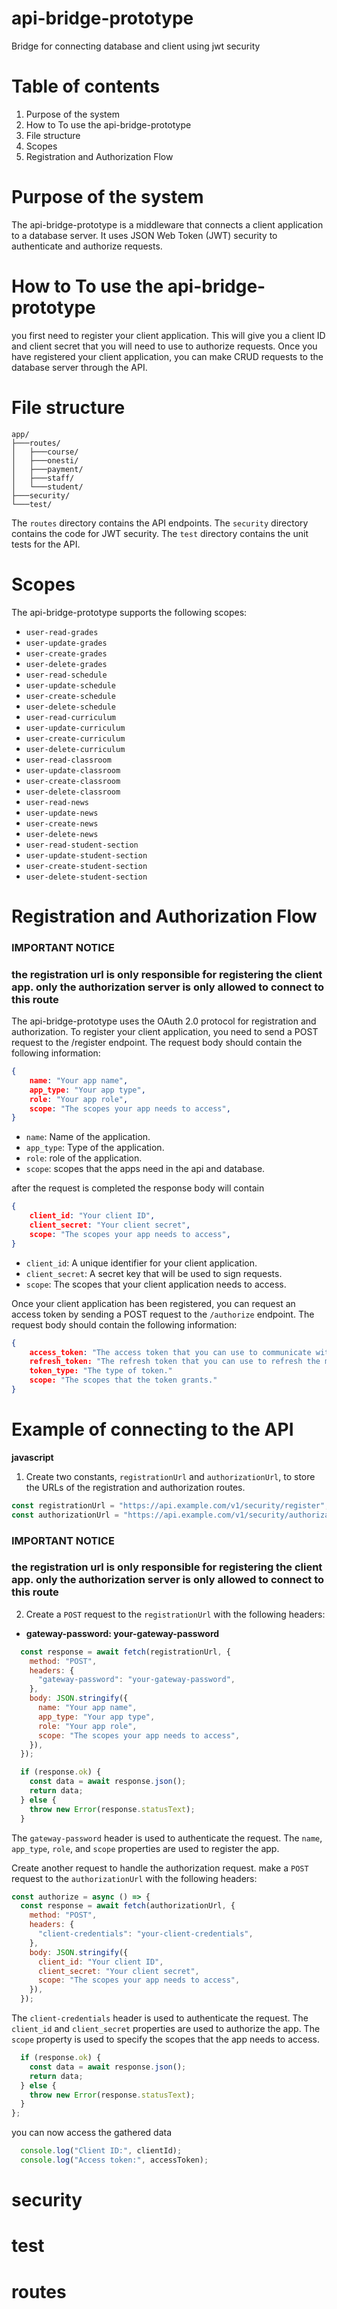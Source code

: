 # api-bridge-prototype
Bridge for connecting database and client using jwt security

# Table of contents

1. Purpose of the system
2. How to To use the api-bridge-prototype
3. File structure
4. Scopes
4. Registration and Authorization Flow

# Purpose of the system

The api-bridge-prototype is a middleware that connects a client application to a database server. It uses JSON Web Token (JWT) security to authenticate and authorize requests.

# How to To use the api-bridge-prototype
you first need to register your client application. This will give you a client ID and client secret that you will need to use to authorize requests. Once you have registered your client application, you can make CRUD requests to the database server through the API.

# File structure
    app/
    ├───routes/
    │   ├───course/
    │   ├───onesti/
    │   ├───payment/
    │   ├───staff/
    │   └───student/
    ├───security/
    └───test/
The `routes` directory contains the API endpoints. The `security` directory contains the code for JWT security. The `test` directory contains the unit tests for the API.

# Scopes
The api-bridge-prototype supports the following scopes:

- `user-read-grades`
- `user-update-grades`
- `user-create-grades`
- `user-delete-grades`
- `user-read-schedule`
- `user-update-schedule`
- `user-create-schedule`
- `user-delete-schedule`
- `user-read-curriculum`
- `user-update-curriculum`
- `user-create-curriculum`
- `user-delete-curriculum`
- `user-read-classroom`
- `user-update-classroom`
- `user-create-classroom`
- `user-delete-classroom`
- `user-read-news`
- `user-update-news`
- `user-create-news`
- `user-delete-news`
- `user-read-student-section`
- `user-update-student-section`
- `user-create-student-section`
- `user-delete-student-section`

# Registration and Authorization Flow

### IMPORTANT NOTICE
### the registration url is only responsible for registering the client app. only the authorization server is only allowed to connect to this route

The api-bridge-prototype uses the OAuth 2.0 protocol for registration and authorization. To register your client application, you need to send a POST request to the /register endpoint. The request body should contain the following information:
```json
{
    name: "Your app name",
    app_type: "Your app type",
    role: "Your app role",
    scope: "The scopes your app needs to access",
}
```
- `name`: Name of the application.
- `app_type`: Type of the application.
- `role`: role of the application.
- `scope`: scopes that the apps need in the api and database.

after the request is completed the response body will contain
```json
{
    client_id: "Your client ID",
    client_secret: "Your client secret",
    scope: "The scopes your app needs to access",
}
```
- `client_id`: A unique identifier for your client application.
- `client_secret`: A secret key that will be used to sign requests.
- `scope`: The scopes that your client application needs to access.

Once your client application has been registered, you can request an access token by sending a POST request to the `/authorize` endpoint. The request body should contain the following information:

```json
{
    access_token: "The access token that you can use to communicate with the resource server."
    refresh_token: "The refresh token that you can use to refresh the main token."
    token_type: "The type of token."
    scope: "The scopes that the token grants."
}
```

# Example of connecting to the API
**javascript**

1. Create two constants, `registrationUrl` and `authorizationUrl`, to store the URLs of the registration and authorization routes.
```javascript 
const registrationUrl = "https://api.example.com/v1/security/register";
const authorizationUrl = "https://api.example.com/v1/security/authorization";
```
### IMPORTANT NOTICE
### the registration url is only responsible for registering the client app. only the authorization server is only allowed to connect to this route
2. Create a `POST` request to the `registrationUrl` with the following headers:
- **gateway-password: your-gateway-password**
```javascript
  const response = await fetch(registrationUrl, {
    method: "POST",
    headers: {
      "gateway-password": "your-gateway-password",
    },
    body: JSON.stringify({
      name: "Your app name",
      app_type: "Your app type",
      role: "Your app role",
      scope: "The scopes your app needs to access",
    }),
  });
```
```javascript
  if (response.ok) {
    const data = await response.json();
    return data;
  } else {
    throw new Error(response.statusText);
  }
```
The `gateway-password` header is used to authenticate the request. The `name`, `app_type`, `role`, and `scope` properties are used to register the app.

Create another request to handle the authorization request. make a `POST` request to the `authorizationUrl` with the following headers:
```javascript
const authorize = async () => {
  const response = await fetch(authorizationUrl, {
    method: "POST",
    headers: {
      "client-credentials": "your-client-credentials",
    },
    body: JSON.stringify({
      client_id: "Your client ID",
      client_secret: "Your client secret",
      scope: "The scopes your app needs to access",
    }),
  });
```
The `client-credentials` header is used to authenticate the request. The `client_id` and `client_secret` properties are used to authorize the app. The `scope` property is used to specify the scopes that the app needs to access.
```javascript
  if (response.ok) {
    const data = await response.json();
    return data;
  } else {
    throw new Error(response.statusText);
  }
};
```
you can now access the gathered data 
```javascript
  console.log("Client ID:", clientId);
  console.log("Access token:", accessToken);
```

# security

# test

# routes

